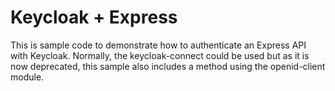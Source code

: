 # Keycloak + Express

This is sample code to demonstrate how to authenticate an Express API with Keycloak.
Normally, the keycloak-connect could be used but as it is now deprecated, this sample also includes a method using the openid-client module.
